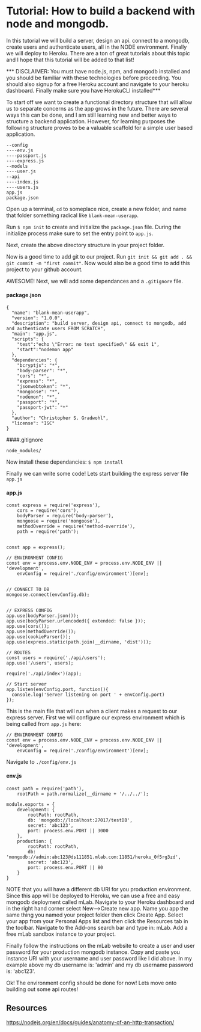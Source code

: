 # Tutorial: How to build a backend with node and mongodb.

In this tutorial we will build a server, design an api. connect to a mongodb, create users and authenticate users, all
in the NODE environment. Finally we will deploy to Heroku. There are a ton of great tutorials about this topic and I hope that this tutorial will be added to that
list!

*** DISCLAIMER: You must have node.js, npm, and mongodb installed and you should be familiar with these technologies
before proceeding. You should also signup for a free Heroku account and navigate to your heroku dashboard. Finally make sure you
have HerokuCLI installed***

To start off we want to create a functional directory structure that will allow us to separate concerns as the app
grows in the future. There are several ways this can be done, and I am still learning new and better ways to structure
a backend application. However, for learning purposes the following structure proves to be a valuable scaffold for a
simple user based application.

```
--config
----env.js
----passport.js
----express.js
--models
----user.js
--api
----index.js
----users.js
app.js
package.json
```
Open up a terminal, `cd` to someplace nice,  create a new folder, and name that folder something radical like `blank-mean-userapp`.

Run `$ npm init` to create and initialize the `package.json` file. During the initialize process make sure to set the entry
point to `app.js`.

Next, create the above directory structure in your project folder.

Now is a good time to add git to our project. Run `git init && git add . && git commit -m "first commit"`. Now would also be a
good time to add this project to your github account.

AWESOME! Next, we will add some dependances and a `.gitignore` file.

#### package.json

```
{
  "name": "blank-mean-userapp",
  "version": "1.0.0",
  "description": "build server, design api, connect to mongodb, add and authenticate users FROM SCRATCH",
  "main": "app.js",
  "scripts": {
    "test":"echo \"Error: no test specified\" && exit 1",
    "start":"nodemon app"
  },
  "dependencies": {
    "bcryptjs": "*",
    "body-parser": "*",
    "cors": "*",
    "express": "*",
    "jsonwebtoken": "*",
    "mongoose": "*",
    "nodemon": "*",
    "passport": "*",
    "passport-jwt": "*"
  },
  "author": "Christopher S. Gradwohl",
  "license": "ISC"
}
```

####.gitignore
```
node_modules/
```

Now install these dependancies: `$ npm install`

Finally we can write some code! Lets start building the express server file `app.js`
#### app.js
```
const express = require('express'),
    cors = require('cors'),
    bodyParser = require('body-parser'),
	mongoose = require('mongoose'),
    methodOverride = require('method-override'),
    path = require('path');


const app = express();

// ENVIRONMENT CONFIG
const env = process.env.NODE_ENV = process.env.NODE_ENV || 'development',
	envConfig = require('./config/environment')[env];


// CONNECT TO DB
mongoose.connect(envConfig.db);


// EXPRESS CONFIG
app.use(bodyParser.json());
app.use(bodyParser.urlencoded({ extended: false }));
app.use(cors());
app.use(methodOverride());
app.use(cookieParser());
app.use(express.static(path.join(__dirname, 'dist')));

// ROUTES
const users = require('./api/users');
app.use('/users', users);

require('./api/index')(app);

// Start server
app.listen(envConfig.port, function(){
  console.log('Server listening on port ' + envConfig.port)
});
```

This is the main file that will run when a client makes a request to our express server. First we will configure
our express environment which is being called from `app.js` here:

```
// ENVIRONMENT CONFIG
const env = process.env.NODE_ENV = process.env.NODE_ENV || 'development',
	envConfig = require('./config/environment')[env];
```

Navigate to `./config/env.js`

#### env.js
```
const path = require('path'),
	rootPath = path.normalize(__dirname + '/../../');

module.exports = {
    development: {
        rootPath: rootPath,
        db: 'mongodb://localhost:27017/testDB',
        secret: 'abc123',
        port: process.env.PORT || 3000
    },
    production: {
        rootPath: rootPath,
        db: 'mongodb://admin:abc123@ds111851.mlab.com:11851/heroku_0f5rg3zd',
        secret: 'abc123',
        port: process.env.PORT || 80
    }
}
```
NOTE that you will have a different db URI for you production environment.
Since this app will be deployed to Heroku, we can use a free and easy mongodb deployment called mLab. Navigate
to your Heroku dashboard and in the right hand corner select New-->Create new app. Name you app the same thing
you named your project folder then click Create App. Select your app from your Personal Apps list and then
click the Resources tab in the toolbar. Navigate to the Add-ons search bar and type in: mLab. Add a free mLab
sandbox instance to your project.

Finally follow the instructions on the mLab website to create a user and user password for your production
mongodb instance. Copy and paste you instance URI with your username and user password like I did above.
In my example above my db username is: 'admin' and my db username password is: 'abc123'.

Ok! The environment config should be done for now! Lets move onto building out some api routes!















## Resources

https://nodejs.org/en/docs/guides/anatomy-of-an-http-transaction/
